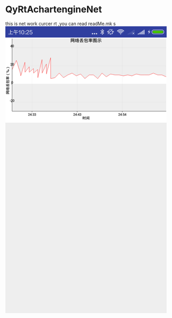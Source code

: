 # QyRtAchartengineNet
this is net work curcer rt ,you can read readMe.mk
s
![image](https://github.com/qydq/QyRtAchartengineNet/blob/master/app/src/main/res/drawable/readme.png)